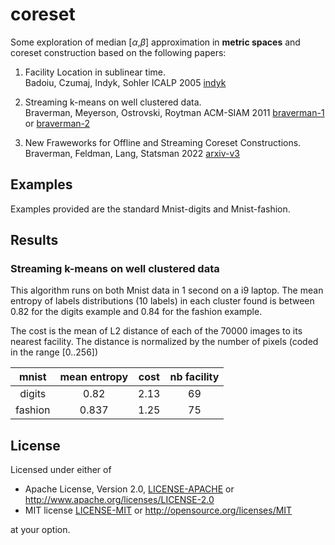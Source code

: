 # coreset

Some exploration of median [$\alpha$,$\beta$] approximation in **metric spaces** and coreset construction based on the following papers:

1. Facility Location in sublinear time.   
       Badoiu, Czumaj, Indyk, Sohler ICALP 2005
       [indyk](https://people.csail.mit.edu/indyk/fl.pdf)

2. Streaming k-means on well clustered data.  
        Braverman, Meyerson, Ostrovski, Roytman ACM-SIAM 2011 
        [braverman-1](https://web.cs.ucla.edu/~rafail/PUBLIC/116.pdf) or
        [braverman-2](https://dl.acm.org/doi/10.5555/2133036.2133039)

3. New Fraweworks for Offline and Streaming Coreset Constructions.   
        Braverman, Feldman, Lang, Statsman 2022
        [arxiv-v3](https://arxiv.org/abs/1612.00889)


## Examples

Examples provided are the standard Mnist-digits and Mnist-fashion.

## Results

### Streaming k-means on well clustered data

This algorithm runs on both Mnist data in 1 second on a i9 laptop.
The mean entropy of labels distributions (10 labels) in each cluster found is between 0.82 for the digits example and 0.84 for the fashion example.

The cost is the mean of L2 distance of each of the 70000 images to its nearest facility. The distance is normalized by the number of pixels (coded in the range [0..256])

|  mnist       |  mean entropy  |    cost      |  nb facility | 
|  :---:       |  :---:         |    :---:     |     :---:    |
|   digits     |    0.82        |     2.13     |      69      |
|   fashion    |    0.837       |     1.25     |      75      |
    

## License

Licensed under either of

* Apache License, Version 2.0, [LICENSE-APACHE](LICENSE-APACHE) or <http://www.apache.org/licenses/LICENSE-2.0>
* MIT license [LICENSE-MIT](LICENSE-MIT) or <http://opensource.org/licenses/MIT>

at your option.